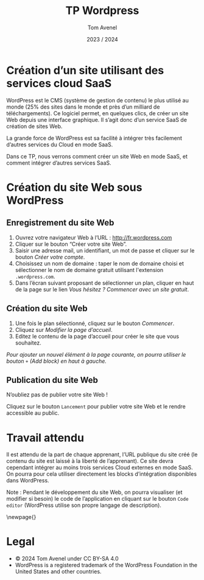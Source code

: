 ﻿---
title: TP Wordpress
author: Tom Avenel
date: 2023 / 2024
---

# Création d’un site utilisant des services cloud SaaS

WordPress est le CMS (système de gestion de contenu) le plus utilisé au monde (25% des sites dans le monde et près d’un milliard de téléchargements). Ce logiciel permet, en quelques clics, de créer un site Web depuis une interface graphique. Il s’agit donc d’un service SaaS de création de sites Web.

La grande force de WordPress est sa facilité à intégrer très facilement d’autres services du Cloud en mode SaaS.

Dans ce TP, nous verrons comment créer un site Web en mode SaaS, et comment intégrer d’autres services SaaS.

# Création du site Web sous WordPress

## Enregistrement du site Web

1. Ouvrez votre navigateur Web à l’URL : <http://fr.wordpress.com>
1. Cliquer sur le bouton “Créer votre site Web”.
1. Saisir une adresse mail, un identifiant, un mot de passe et cliquer sur le bouton _Créer votre compte_.
1. Choisissez un nom de domaine : taper le nom de domaine choisi et sélectionner le nom de domaine gratuit utilisant l'extension `.wordpress.com`.
1. Dans l’écran suivant proposant de sélectionner un plan, cliquer en haut de la page sur le lien _Vous hésitez ? Commencer avec un site gratuit_.

## Création du site Web

1. Une fois le plan sélectionné, cliquez sur le bouton _Commencer_.
1. Cliquez sur _Modifier la page d’accueil_.
1. Editez le contenu de la page d’accueil pour créer le site que vous souhaitez.

*Pour ajouter un nouvel élément à la page courante, on pourra utiliser le bouton `+` (Add block) en haut à gauche.*

## Publication du site Web

N’oubliez pas de publier votre site Web !

Cliquez sur le bouton `Lancement` pour publier votre site Web et le rendre accessible au public.

# Travail attendu

Il est attendu de la part de chaque apprenant, l’URL publique du site créé (le contenu du site est laissé à la liberté de l’apprenant). Ce site devra cependant intégrer au moins trois services Cloud externes en mode SaaS. On pourra pour cela utiliser directement les blocks d’intégration disponibles dans WordPress.

Note : Pendant le développement du site Web, on pourra visualiser (et modifier si besoin) le code de l’application en cliquant sur le bouton `Code editor` (WordPress utilise son propre langage de description).

\newpage{}

# Legal

- © 2024 Tom Avenel under CC  BY-SA 4.0
- WordPress is a registered trademark of the WordPress Foundation in the United States and other countries.

